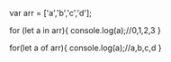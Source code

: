 var arr = ['a','b','c','d'];


for (let a in arr){
  console.log(a);//0,1,2,3
}

for(let a of arr){
   console.log(a);//a,b,c,d
}